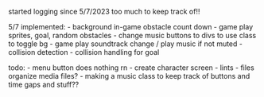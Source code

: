 started logging since 5/7/2023 too much to keep track of!!

5/7
implemented:
    - background in-game obstacle count down
    - game play sprites, goal, random obstacles
    - change music buttons to divs to use class to toggle bg
    - game play soundtrack change / play music if not muted
    - collision detection
    - collision handling for goal

todo:
    - menu button does nothing rn 
    - create character screen
    - lints
    - files organize media files?
    - making a music class to keep track of buttons and time gaps and stuff??